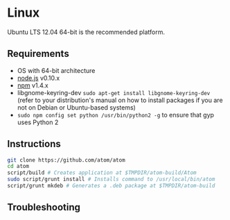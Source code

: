 # Linux

Ubuntu LTS 12.04 64-bit is the recommended platform.

## Requirements

  * OS with 64-bit architecture
  * [node.js](http://nodejs.org/download/) v0.10.x
  * [npm](http://www.npmjs.org/) v1.4.x  
  * libgnome-keyring-dev `sudo apt-get install libgnome-keyring-dev` (refer to your distribution's manual on how to install packages if you are not on Debian or Ubuntu-based systems)
  * `sudo npm config set python /usr/bin/python2 -g` to ensure that gyp uses Python 2

## Instructions

  ```sh
  git clone https://github.com/atom/atom
  cd atom
  script/build # Creates application at $TMPDIR/atom-build/Atom
  sudo script/grunt install # Installs command to /usr/local/bin/atom
  script/grunt mkdeb # Generates a .deb package at $TMPDIR/atom-build
  ```

## Troubleshooting
